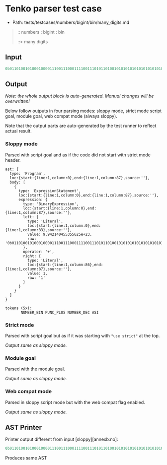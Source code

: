# Tenko parser test case

- Path: tests/testcases/numbers/bigint/bin/many_digits.md

> :: numbers : bigint : bin
>
> ::> many digits
>
> 

## Input

`````js
0b011010010100010000111001110001111001110101101001010101010101010101010010101010101 + 1
`````

## Output

_Note: the whole output block is auto-generated. Manual changes will be overwritten!_

Below follow outputs in four parsing modes: sloppy mode, strict mode script goal, module goal, web compat mode (always sloppy).

Note that the output parts are auto-generated by the test runner to reflect actual result.

### Sloppy mode

Parsed with script goal and as if the code did not start with strict mode header.

`````
ast: {
  type: 'Program',
  loc:{start:{line:1,column:0},end:{line:1,column:87},source:''},
  body: [
    {
      type: 'ExpressionStatement',
      loc:{start:{line:1,column:0},end:{line:1,column:87},source:''},
      expression: {
        type: 'BinaryExpression',
        loc:{start:{line:1,column:0},end:{line:1,column:87},source:''},
        left: {
          type: 'Literal',
          loc:{start:{line:1,column:0},end:{line:1,column:83},source:''},
          value: 9.942140455355625e+23,
          raw: '0b011010010100010000111001110001111001110101101001010101010101010101010010101010101'
        },
        operator: '+',
        right: {
          type: 'Literal',
          loc:{start:{line:1,column:86},end:{line:1,column:87},source:''},
          value: 1,
          raw: '1'
        }
      }
    }
  ]
}

tokens (5x):
       NUMBER_BIN PUNC_PLUS NUMBER_DEC ASI
`````

### Strict mode

Parsed with script goal but as if it was starting with `"use strict"` at the top.

_Output same as sloppy mode._

### Module goal

Parsed with the module goal.

_Output same as sloppy mode._

### Web compat mode

Parsed in sloppy script mode but with the web compat flag enabled.

_Output same as sloppy mode._

## AST Printer

Printer output different from input [sloppy][annexb:no]:

````js
0b011010010100010000111001110001111001110101101001010101010101010101010010101010101 + 1;
````

Produces same AST
